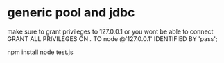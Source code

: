 generic pool and jdbc
===

make sure to grant privileges to 127.0.0.1 or you wont be able to connect
GRANT ALL PRIVILEGES ON *.* TO node @'127.0.0.1' IDENTIFIED BY 'pass';

npm install
node test.js
